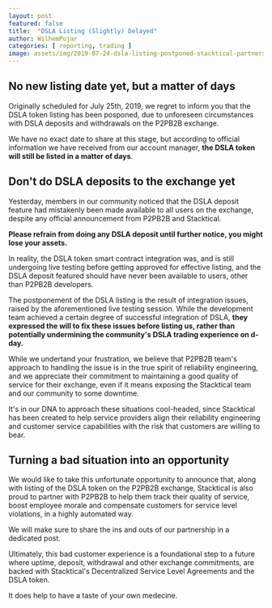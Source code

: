 ```yaml
---
layout: post
featured: false
title:  "DSLA Listing (Slightly) Delayed"
author: WilhemPujar
categories: [ reporting, trading ]
image: assets/img/2019-07-24-dsla-listing-postponed-stacktical-partnership-p2pb2b.jpg
---
```


## No new listing date yet, but a matter of days

Originally scheduled for July 25th, 2019, we regret to inform you that the DSLA token listing has been posponed, due to unforeseen circumstances with DSLA deposits and withdrawals on the P2PB2B exchange. 

We have no exact date to share at this stage, but according to official information we have received from our account manager, **the DSLA token will still be listed in a matter of days**.

## Don't do DSLA deposits to the exchange yet

Yesterday, members in our community noticed that the DSLA deposit feature had mistakenly been made available to all users on the exchange, despite any official announcement from P2PB2B and Stacktical.

**Please refrain from doing any DSLA deposit until further notice, you might lose your assets.**

In reality, the DSLA token smart contract integration was, and is still undergoing live testing before getting approved for effective listing, and the DSLA deposit featured should have never been available to users, other than P2PB2B developers.

The postponement of the DSLA listing is the result of integration issues, raised by the aforementioned live testing session. While the development team achieved a certain degree of successful integration of DSLA, **they expressed the will to fix these issues before listing us, rather than potentially undermining the community's DSLA trading experience on d-day.**

While we undertand your frustration, we believe that P2PB2B team's approach to handling the issue is in the true spirit of reliability engineering, and we appreciate their commitment to maintaining a good quality of service for their exchange, even if it means exposing the Stacktical team and our community to some downtime.

It's in our DNA to approach these situations cool-headed, since Stacktical has been created to help service providers align their reliability engineering and customer service capabilities with the risk that customers are willing to bear.

## Turning a bad situation into an opportunity

We would like to take this unfortunate opportunity to announce that, along with listing of the DSLA token on the P2PB2B exchange, Stacktical is also proud to partner with P2PB2B to help them track their quality of service, boost employee morale and compensate customers for service level violations, in a highly automated way.

We will make sure to share the ins and outs of our partnership in a dedicated post.

Ultimately, this bad customer experience is a foundational step to a future where uptime, deposit, withdrawal and other exchange commitments, are backed with Stacktical's Decentralized Service Level Agreements and the DSLA token.

It does help to have a taste of your own medecine.

